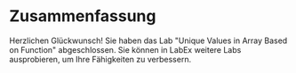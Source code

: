 # Zusammenfassung

Herzlichen Glückwunsch! Sie haben das Lab "Unique Values in Array Based on Function" abgeschlossen. Sie können in LabEx weitere Labs ausprobieren, um Ihre Fähigkeiten zu verbessern.
